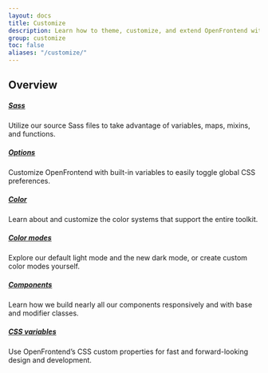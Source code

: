 ```yaml
---
layout: docs
title: Customize
description: Learn how to theme, customize, and extend OpenFrontend with Sass, a boatload of global options, an expansive color system, and more.
group: customize
toc: false
aliases: "/customize/"
---
```


## Overview

##### [Sass](/customize/sass/)
Utilize our source Sass files to take advantage of variables, maps, mixins, and functions.

##### [Options](/customize/options/)
Customize OpenFrontend with built-in variables to easily toggle global CSS preferences.

##### [Color](/customize/color/)
Learn about and customize the color systems that support the entire toolkit.

##### [Color modes](/customize/color/)
Explore our default light mode and the new dark mode, or create custom color modes yourself.

##### [Components](/customize/components/)
Learn how we build nearly all our components responsively and with base and modifier classes.

##### [CSS variables](/customize/css-variables/)
Use OpenFrontend’s CSS custom properties for fast and forward-looking design and development.
